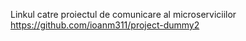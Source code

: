 Linkul catre proiectul de comunicare al microserviciilor https://github.com/ioanm311/project-dummy2
